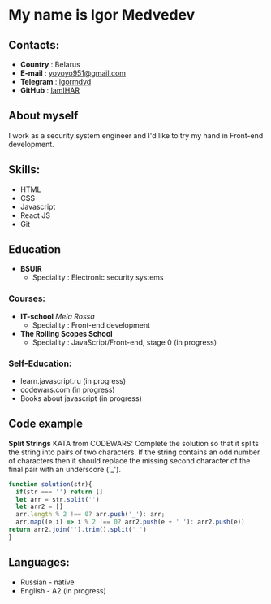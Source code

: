# My name is Igor Medvedev


## Contacts:
* __Country__ : Belarus
* __E-mail__ : yoyoyo951@gmail.com
* __Telegram__ : [igormdvd](https://t.me/igormdvd)
* __GitHub__ : [IamIHAR](https://github.com/IamIHAR)


## About myself
I work as a security system engineer and I'd like to try my hand in Front-end development.


## Skills:
* HTML
* CSS
* Javascript
* React JS
* Git

## Education
 * __BSUIR__
   * Speciality :  Electronic security systems
### Courses:
 * __IT-school__ _Mela Rossa_
   * Speciality : Front-end development
 * __The Rolling Scopes School__
   * Speciality : JavaScript/Front-end, stage 0 (in progress)
### Self-Education:
* learn.javascript.ru (in progress)
* codewars.com (in progress)
* Books about javascript (in progress)


## Code example
__Split Strings__ KATA from CODEWARS:
Complete the solution so that it splits the string into pairs of two characters. If the string contains an odd number of characters then it should replace the missing second character of the final pair with an underscore ('_').
```javascript
function solution(str){
  if(str === '') return []
  let arr = str.split('')
  let arr2 = []
  arr.length % 2 !== 0? arr.push('_'): arr;
  arr.map((e,i) => i % 2 !== 0? arr2.push(e + ' '): arr2.push(e))
return arr2.join('').trim().split(' ')
}
```

## Languages:
* Russian - native
* English - A2 (in progress)